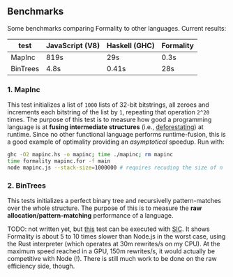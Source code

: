 ## Benchmarks

Some benchmarks comparing Formality to other languages. Current results:

test | JavaScript (V8) | Haskell (GHC) | Formality
--- | --- | --- | --- 
MapInc | 819s | 29s | 0.3s
BinTrees | 4.8s | 0.41s | 28s

### 1. MapInc

This test initializes a list of `1000` lists of 32-bit bitstrings, all zeroes and increments each bitstring of the list by `1`, repeating that operation `2^20` times. The purpose of this test is to measure how good a programming language is at **fusing intermediate structures** (i.e., [deforestating](https://en.wikipedia.org/wiki/Deforestation_(computer_science))) at runtime. Since no other functional language performs runtime-fusion, this is a good example of optimality providing an *asymptotical* speedup. Run with:

```bash
ghc -O2 mapinc.hs -o mapinc; time ./mapinc; rm mapinc
time formality mapinc.for -f main
node mapinc.js --stack-size=1000000 # requires recuding the size of n
```

### 2. BinTrees

This tests initializes a perfect binary tree and recursivelly pattern-matches over the whole structure. The purpose of this is to measure the **raw allocation/pattern-matching** performance of a language. 

TODO: not written yet, but [this](https://github.com/MaiaVictor/symmetric-interaction-calculus-benchmarks) test can be executed with [SIC](https://github.com/maiavictor/symmetric-interaction-calculus). It shows Formality is about 5 to 10 times slower than Node.js in the worst case, using the Rust interpreter (which operates at 30m rewrites/s on my CPU). At the maximum speed reached in a GPU, 150m rewrites/s, it would actually be competitive with Node (!). There is still much work to be done on the raw efficiency side, though. 
